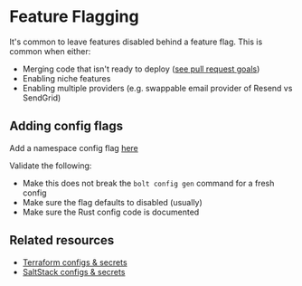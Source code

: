 # Feature Flagging

It's common to leave features disabled behind a feature flag. This is common when either:

-   Merging code that isn't ready to deploy ([see pull request goals](/docs/processes/PULL_REQUESTS.md))
-   Enabling niche features
-   Enabling multiple providers (e.g. swappable email provider of Resend vs SendGrid)

## Adding config flags

Add a namespace config flag [here](/lib/bolt/config/src/ns.rs)

Validate the following:

-   Make this does not break the `bolt config gen` command for a fresh config
-   Make sure the flag defaults to disabled (usually)
-   Make sure the Rust config code is documented

## Related resources

-   [Terraform configs & secrets](/docs/infrastructure/terraform/CONFIGS_AND_SECRETS.md)
-   [SaltStack configs & secrets](/docs/infrastructure/saltstack/CONFIGS_AND_SECRETS.md)
